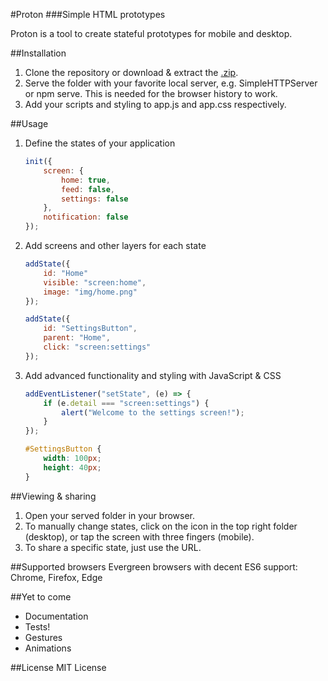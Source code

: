 #Proton
###Simple HTML prototypes

Proton is a tool to create stateful prototypes for mobile and desktop.

##Installation
1. Clone the repository or download & extract the [.zip](https://github.com/jamonserrano/proton/archive/master.zip).
2. Serve the folder with your favorite local server, e.g. SimpleHTTPServer or npm serve. This is needed for the browser history to work.
3. Add your scripts and styling to app.js and app.css respectively.

##Usage

1. Define the states of your application

	```javascript
	init({
		screen: {
			home: true,
			feed: false,
			settings: false
		},
		notification: false
	});
	```
2. Add screens and other layers for each state

	```javascript
	addState({
		id: "Home"
		visible: "screen:home",
		image: "img/home.png"
	});

	addState({
		id: "SettingsButton",
		parent: "Home",
		click: "screen:settings"
	});
	```
3. Add advanced functionality and styling with JavaScript & CSS

	```javascript
	addEventListener("setState", (e) => {
		if (e.detail === "screen:settings") {
			alert("Welcome to the settings screen!");
		}
	});
	```
	```css
	#SettingsButton {
		width: 100px;
		height: 40px;
	}
	```

##Viewing & sharing
1. Open your served folder in your browser.
2. To manually change states, click on the icon in the top right folder (desktop), or tap the screen with three fingers (mobile).
3. To share a specific state, just use the URL.

##Supported browsers
Evergreen browsers with decent ES6 support: Chrome, Firefox, Edge

##Yet to come
* Documentation
* Tests!
* Gestures
* Animations

##License
MIT License
